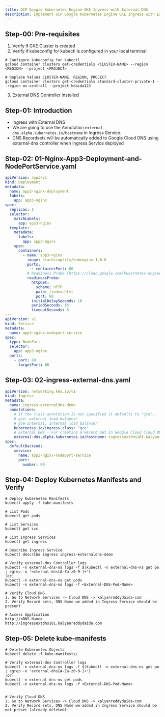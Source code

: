 ```yaml
---
title: GCP Google Kubernetes Engine GKE Ingress with External DNS 
description: Implement GCP Google Kubernetes Engine GKE Ingress with External DNS
---
```

## Step-00: Pre-requisites
1. Verify if GKE Cluster is created
2. Verify if kubeconfig for kubectl is configured in your local terminal
```t
# Configure kubeconfig for kubectl
gcloud container clusters get-credentials <CLUSTER-NAME> --region <REGION> --project <PROJECT>

# Replace Values CLUSTER-NAME, REGION, PROJECT
gcloud container clusters get-credentials standard-cluster-private-1 --region us-central1 --project kdaida123
```
3. External DNS Controller Installed

## Step-01: Introduction
- Ingress with External DNS
- We are going to use the Annotation `external-dns.alpha.kubernetes.io/hostname` in Ingress Service.
- DNS Recordsets will be automatically added to Google Cloud DNS using external-dns controller when Ingress Service deployed


## Step-02: 01-Nginx-App3-Deployment-and-NodePortService.yaml
```yaml
apiVersion: apps/v1
kind: Deployment
metadata:
  name: app3-nginx-deployment
  labels:
    app: app3-nginx
spec:
  replicas: 1
  selector:
    matchLabels:
      app: app3-nginx
  template:
    metadata:
      labels:
        app: app3-nginx
    spec:
      containers:
        - name: app3-nginx
          image: stacksimplify/kubenginx:1.0.0
          ports:
            - containerPort: 80
          # Readiness Probe (https://cloud.google.com/kubernetes-engine/docs/concepts/ingress#def_inf_hc)             
          readinessProbe:
            httpGet:
              scheme: HTTP
              path: /index.html
              port: 80
            initialDelaySeconds: 10
            periodSeconds: 15
            timeoutSeconds: 5               
---
apiVersion: v1
kind: Service
metadata:
  name: app3-nginx-nodeport-service
spec:
  type: NodePort
  selector:
    app: app3-nginx
  ports:
    - port: 80
      targetPort: 80   
```

## Step-03: 02-ingress-external-dns.yaml
```yaml
apiVersion: networking.k8s.io/v1
kind: Ingress
metadata:
  name: ingress-externaldns-demo
  annotations:
    # If the class annotation is not specified it defaults to "gce".
    # gce: external load balancer
    # gce-internal: internal load balancer
    kubernetes.io/ingress.class: "gce"  
    # External DNS - For creating a Record Set in Google Cloud Cloud DNS
    external-dns.alpha.kubernetes.io/hostname: ingressextdns101.kalyanreddydaida.com
spec:
  defaultBackend:
    service:
      name: app3-nginx-nodeport-service
      port:
        number: 80                  
```

## Step-04: Deploy Kubernetes Manifests and Verify
```t
# Deploy Kubernetes Manifests 
kubectl apply -f kube-manifests

# List Pods
kubectl get pods

# List Services
kubectl get svc

# List Ingress Services
kubectl get ingress

# Describe Ingress Service
kubectl describe ingress ingress-externaldns-demo

# Verify external-dns Controller logs
kubectl -n external-dns-ns logs -f $(kubectl -n external-dns-ns get po | egrep -o 'external-dns[A-Za-z0-9-]+')
[or]
kubectl -n external-dns-ns get pods
kubectl -n external-dns-ns logs -f <External-DNS-Pod-Name>

# Verify Cloud DNS
1. Go to Network Services -> Cloud DNS -> kalyanreddydaida-com
2. Verify Record sets, DNS Name we added in Ingress Service should be present 

# Access Application
http://<DNS-Name>
http://ingressextdns101.kalyanreddydaida.com
```

## Step-05: Delete kube-manifests
```t
# Delete Kubernetes Objects
kubectl delete -f kube-manifests/

# Verify external-dns Controller logs
kubectl -n external-dns-ns logs -f $(kubectl -n external-dns-ns get po | egrep -o 'external-dns[A-Za-z0-9-]+')
[or]
kubectl -n external-dns-ns get pods
kubectl -n external-dns-ns logs -f <External-DNS-Pod-Name>


# Verify Cloud DNS
1. Go to Network Services -> Cloud DNS -> kalyanreddydaida-com 
2. Verify Record sets, DNS Name we added in Ingress Service should be not preset (already deleted) 
```



